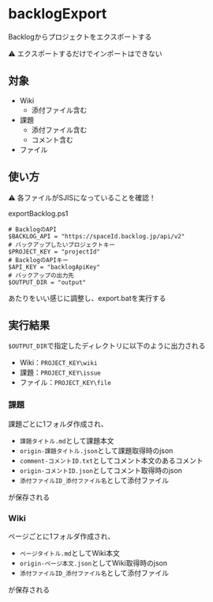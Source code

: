 # backlogExport

Backlogからプロジェクトをエクスポートする

:warning: エクスポートするだけでインポートはできない

## 対象

- Wiki
    - 添付ファイル含む
- 課題
    - 添付ファイル含む
    - コメント含む
- ファイル

## 使い方

:warning: 各ファイルがSJISになっていることを確認！

exportBacklog.ps1

```
# BacklogのAPI
$BACKLOG_API = "https://spaceId.backlog.jp/api/v2"
# バックアップしたいプロジェクトキー
$PROJECT_KEY = "projectId"
# BacklogのAPIキー
$API_KEY = "backlogApiKey"
# バックアップの出力先
$OUTPUT_DIR = "output"
```

あたりをいい感じに調整し、export.batを実行する

## 実行結果

`$OUTPUT_DIR`で指定したディレクトリに以下のように出力される

- Wiki：`PROJECT_KEY\wiki`
- 課題：`PROJECT_KEY\issue`
- ファイル：`PROJECT_KEY\file`

### 課題

課題ごとに1フォルダ作成され、

- `課題タイトル.md`として課題本文
- `origin-課題タイトル.json`として課題取得時のjson
- `comment-コメントID.txt`としてコメント本文のあるコメント
- `origin-コメントID.json`としてコメント取得時のjson
- `添付ファイルID_添付ファイル名`として添付ファイル

が保存される

### Wiki

ページごとに1フォルダ作成され、

- `ページタイトル.md`としてWiki本文
- `origin-ページ本文.json`としてWiki取得時のjson
- `添付ファイルID_添付ファイル名`として添付ファイル

が保存される
